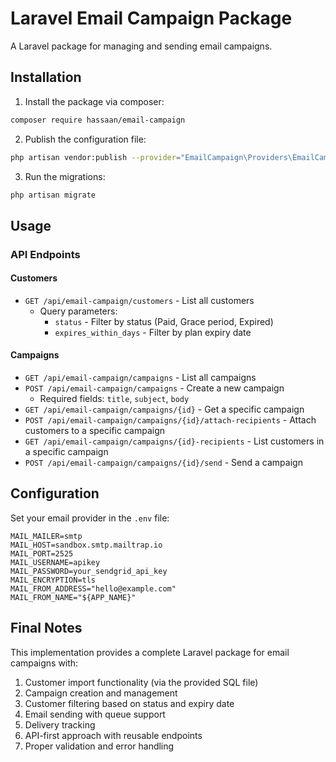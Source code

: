 # Laravel Email Campaign Package

A Laravel package for managing and sending email campaigns.

## Installation

1. Install the package via composer:
```bash
composer require hassaan/email-campaign
```

2. Publish the configuration file:
```bash
php artisan vendor:publish --provider="EmailCampaign\Providers\EmailCampaignServiceProvider" --tag="config"
```

3. Run the migrations:
```bash
php artisan migrate
```

## Usage

### API Endpoints

#### Customers
- `GET /api/email-campaign/customers` - List all customers
    - Query parameters:
        - `status` - Filter by status (Paid, Grace period, Expired)
        - `expires_within_days` - Filter by plan expiry date

#### Campaigns
- `GET /api/email-campaign/campaigns` - List all campaigns
- `POST /api/email-campaign/campaigns` - Create a new campaign
    - Required fields: `title`, `subject`, `body`
- `GET /api/email-campaign/campaigns/{id}` - Get a specific campaign
- `POST /api/email-campaign/campaigns/{id}/attach-recipients` - Attach customers to a specific campaign
- `GET /api/email-campaign/campaigns/{id}-recipients` - List customers in a specific campaign
- `POST /api/email-campaign/campaigns/{id}/send` - Send a campaign

## Configuration

Set your email provider in the `.env` file:
```env
MAIL_MAILER=smtp
MAIL_HOST=sandbox.smtp.mailtrap.io
MAIL_PORT=2525
MAIL_USERNAME=apikey
MAIL_PASSWORD=your_sendgrid_api_key
MAIL_ENCRYPTION=tls
MAIL_FROM_ADDRESS="hello@example.com"
MAIL_FROM_NAME="${APP_NAME}"
```


## Final Notes

This implementation provides a complete Laravel package for email campaigns with:
1. Customer import functionality (via the provided SQL file)
2. Campaign creation and management
3. Customer filtering based on status and expiry date
4. Email sending with queue support
5. Delivery tracking
6. API-first approach with reusable endpoints
7. Proper validation and error handling
